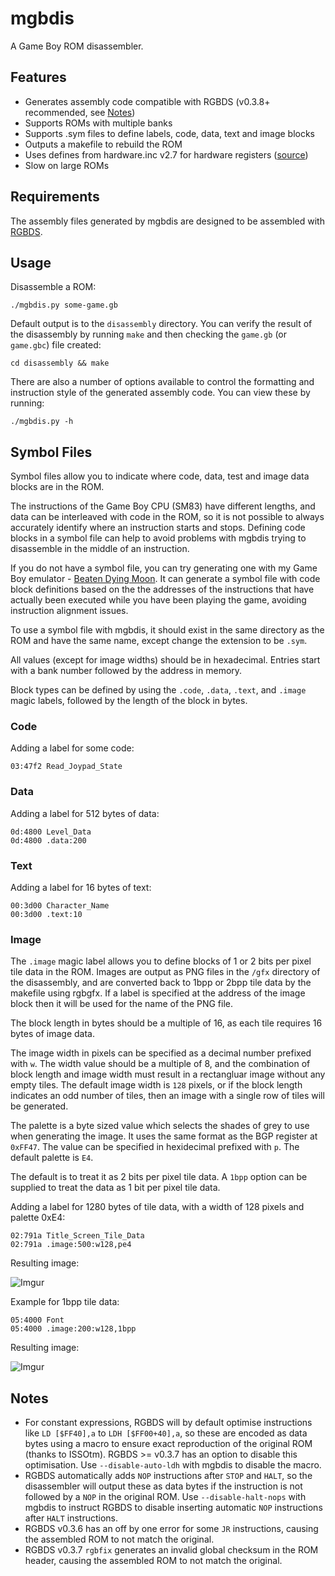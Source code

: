 # mgbdis 

A Game Boy ROM disassembler.


## Features

- Generates assembly code compatible with RGBDS (v0.3.8+ recommended, see [Notes](#notes))
- Supports ROMs with multiple banks
- Supports .sym files to define labels, code, data, text and image blocks
- Outputs a makefile to rebuild the ROM
- Uses defines from hardware.inc v2.7 for hardware registers ([source](https://github.com/tobiasvl/hardware.inc))
- Slow on large ROMs

## Requirements

The assembly files generated by mgbdis are designed to be assembled with [RGBDS](https://rgbds.gbdev.io).

## Usage

Disassemble a ROM:

    ./mgbdis.py some-game.gb

Default output is to the ```disassembly``` directory. You can verify the result of the disassembly by running ```make``` and then checking the ```game.gb``` (or ```game.gbc```) file created:

    cd disassembly && make

There are also a number of options available to control the formatting and instruction style of the generated assembly code. You can view these by running:

    ./mgbdis.py -h

## Symbol Files

Symbol files allow you to indicate where code, data, test and image data blocks are in the ROM. 

The instructions of the Game Boy CPU (SM83) have different lengths, and data can be interleaved with code in the ROM, so it is not possible to always accurately identify where an instruction starts and stops. Defining code blocks in a symbol file can help to avoid problems with mgbdis trying to disassemble in the middle of an instruction. 

If you do not have a symbol file, you can try generating one with my Game Boy emulator - [Beaten Dying Moon](https://mattcurrie.com/bdm-demo/). It can generate a symbol file with code block definitions based on the the addresses of the instructions that have actually been executed while you have been playing the game, avoiding instruction alignment issues.

To use a symbol file with mgbdis, it should exist in the same directory as the ROM and have the same name, except change the extension to be ```.sym```.

All values (except for image widths) should be in hexadecimal.  Entries start with a bank number followed by the address in memory.  

Block types can be defined by using the ```.code```, ```.data```, ```.text```, and ```.image``` magic labels, followed by the length of the block in bytes.

### Code

Adding a label for some code:

```
03:47f2 Read_Joypad_State
```

### Data

Adding a label for 512 bytes of data:

```
0d:4800 Level_Data
0d:4800 .data:200
```

### Text

Adding a label for 16 bytes of text:

```
00:3d00 Character_Name
00:3d00 .text:10
```

### Image

The ```.image``` magic label allows you to define blocks of 1 or 2 bits per pixel tile data in the ROM.  Images are output as PNG files in the ```/gfx``` directory of the disassembly, and are converted back to 1bpp or 2bpp tile data by the makefile using rgbgfx.  If a label is specified at the address of the image block then it will be used for the name of the PNG file.

The block length in bytes should be a multiple of 16, as each tile requires 16 bytes of image data.

The image width in pixels can be specified as a decimal number prefixed with ```w```. The width value should be a multiple of 8, and the combination of block length and image width must result in a rectangluar image without any empty tiles. The default image width is ```128``` pixels, or if the block length indicates an odd number of tiles, then an image with a single row of tiles will be generated.

The palette is a byte sized value which selects the shades of grey to use when generating the image. It uses the same format as the BGP register at ```0xFF47```.  The value can be specified in hexidecimal prefixed with ```p```. The default palette is ```E4```.

The default is to treat it as 2 bits per pixel tile data. A ```1bpp``` option can be supplied to treat the data as 1 bit per pixel tile data.

Adding a label for 1280 bytes of tile data, with a width of 128 pixels and palette 0xE4:

```
02:791a Title_Screen_Tile_Data
02:791a .image:500:w128,pe4
```

Resulting image:

![Imgur](https://i.imgur.com/2duQ7Py.png)


Example for 1bpp tile data:

```
05:4000 Font
05:4000 .image:200:w128,1bpp
```

Resulting image:

![Imgur](https://i.imgur.com/iX5FCXL.png)

## Notes

- For constant expressions, RGBDS will by default optimise instructions like ```LD [$FF40],a``` to ```LDH [$FF00+40],a```, so these are encoded as data bytes using a macro to ensure exact reproduction of the original ROM (thanks to ISSOtm). RGBDS >= v0.3.7 has an option to disable this optimisation. Use ```--disable-auto-ldh``` with mgbdis to disable the macro.
- RGBDS automatically adds ```NOP``` instructions after ```STOP``` and ```HALT```, so the disassembler will output these as data bytes if the instruction is not followed by a ```NOP``` in the original ROM. Use ```--disable-halt-nops``` with mgbdis to instruct RGBDS to disable inserting automatic ```NOP``` instructions after ```HALT``` instructions.
- RGBDS v0.3.6 has an off by one error for some ```JR``` instructions, causing the assembled ROM to not match the original.
- RGBDS v0.3.7 ```rgbfix``` generates an invalid global checksum in the ROM header, causing the assembled ROM to not match the original.
